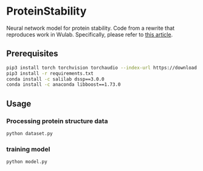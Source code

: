 # ProteinStability
Neural network model for protein stability. Code from a rewrite that reproduces work in Wulab. Specifically, please refer to [this article](https://www.biorxiv.org/content/10.1101/2023.08.09.552725v1.full.pdf).


## Prerequisites
```bash
pip3 install torch torchvision torchaudio --index-url https://download.pytorch.org/whl/cu118
pip3 install -r requirements.txt
conda install -c salilab dssp==3.0.0
conda install -c anaconda libboost==1.73.0
```

## Usage
### Processing protein structure data
```bash
python dataset.py
```

### training model
```bash
python model.py
```


